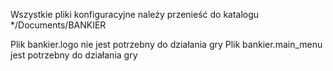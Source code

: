 Wszystkie pliki konfiguracyjne należy przenieść do katalogu */Documents/BANKIER

Plik bankier.logo nie jest potrzebny do działania gry
Plik bankier.main_menu jest potrzebny do działania gry
